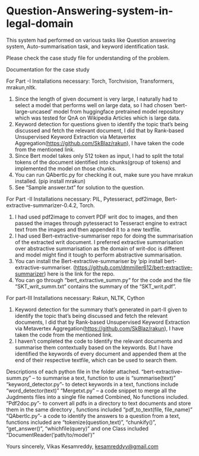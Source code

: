 # Question-Answering-system-in-legal-domain
This system had performed on various tasks like Question answering system, Auto-summarisation task, and keyword identification task.

Please check the case study file for understanding of the problem.

Documentation for the case study

For Part -I
Installations necessary: Torch, Torchvision, Transformers, mrakun,nltk.

1.	Since the length of given document is very large, I naturally had to select a model that performs well on large data, so I had chosen ‘bert-large-uncased’ model from huggingface pretrained model repository which was tested for QnA on Wikipedia Articles which is large data.
2.	Keyword detection for questions given to identify the topic that’s being discussed and fetch the relevant document, I did that by Rank-based Unsupervised Keyword Extraction via Metavertex Aggregation(https://github.com/SkBlaz/rakun), I have taken the code from the mentioned link. 
3.	Since Bert model takes only 512 token as input, I had to split the total tokens of the document identified into chunks(group of tokens) and implemented the model on those chunks.
4.	You can run QAbertlc.py for checking it out, make sure you have mrakun installed. (pip install mrakun)
5.	See “Sample answer.txt” for solution to the question.


For Part -II
Installations necessary: PIL, Pytesseract, pdf2image, Bert-extractive-summarizer-0.4.2, Torch.

1.	I had used pdf2image to convert PDF writ doc to images, and then passed the images through pytesseract to Tesseract engine to extract text from the images and then appended it to a new textfile.
2.	I had used Bert-extractive-summariser repo for doing the summarisation of the extracted writ document. I preferred extractive summarisation over abstractive summarisation as the domain of writ-doc is different and model might find it tough to perform abstractive summarisation.
3.	You can install the Bert-extractive-summariser by ‘pip install bert-extractive-summariser. (https://github.com/dmmiller612/bert-extractive-summarizer) here is the link for the repo. 
4.	You can go through “bert_extractive_summ.py“ for the code and the file “SKT_writ_summ.txt” contains the summary of the “SKT_writ.pdf”.





For part-III
Installations necessary: Rakun, NLTK, Cython
1.	Keyword detection for the summary that’s generated in part-II given to identify the topic that’s being discussed and fetch the relevant documents, I did that by Rank-based Unsupervised Keyword Extraction via Metavertex Aggregation(https://github.com/SkBlaz/rakun), I have taken the code from the mentioned link.
2.	I haven’t completed the code to Identify the relevant documents and summarise them contextually based on the keywords. But I have identified the keywords of every document and appended them at the end of their respective textfile, which can be used to search them.

Descriptions of each python file in the folder attached.
“bert-extractive-summ.py” – to summarise a text, function to use is “summarise(text)”
“keyword_detector.py”- to detect keywords in a text, functions include “word_detector(text)”
“Mergetxt.py” – a code snippet to merge all the Jugdments files into a single file named Combined, No functions included.
“Pdf2doc.py”- to convert all pdfs in a directory to text documents and store them in the same directory , functions included “pdf_to_text(file, file_name)”
“QAbertlc.py”- a code to identify the answers to a question from a text, functions included are “tokenize(question,text)”, “chunkify()”, “get_answer()”, “whichfile(query)” and one Class included “DocumentReader(‘path/to/model’)”






Yours sincerely,
Vikas Kesamreddy,
kesamreddyv@gmail.com






